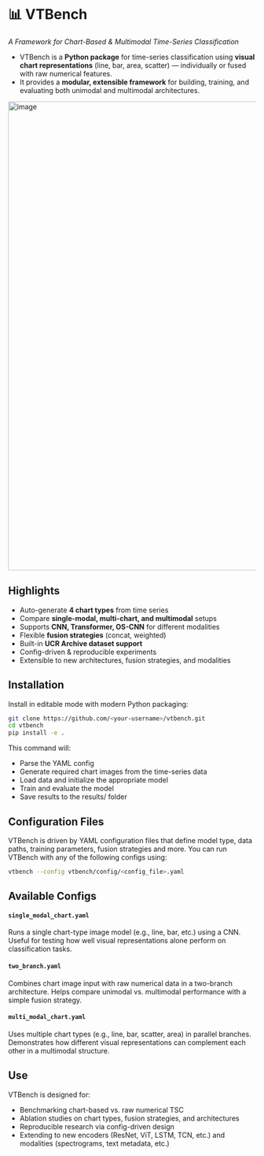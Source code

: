 # 📊 VTBench  
*A Framework for Chart-Based & Multimodal Time-Series Classification*

- VTBench is a **Python package** for time-series classification using **visual chart representations** (line, bar, area, scatter) — individually or fused with raw numerical features.  
- It provides a **modular, extensible framework** for building, training, and evaluating both unimodal and multimodal architectures.

<img width="2318" height="952" alt="image" src="https://github.com/user-attachments/assets/d4bf0cc9-a5fa-40d2-b273-f78c64c79862" />



## Highlights
- Auto-generate **4 chart types** from time series  
- Compare **single-modal, multi-chart, and multimodal** setups  
- Supports **CNN, Transformer, OS-CNN** for different modalities  
- Flexible **fusion strategies** (concat, weighted)  
- Built-in **UCR Archive dataset support**  
- Config-driven & reproducible experiments  
- Extensible to new architectures, fusion strategies, and modalities 


## Installation
Install in editable mode with modern Python packaging:
```bash
git clone https://github.com/<your-username>/vtbench.git
cd vtbench
pip install -e .
```
This command will:

- Parse the YAML config
- Generate required chart images from the time-series data
- Load data and initialize the appropriate model
- Train and evaluate the model
- Save results to the results/ folder

## Configuration Files

VTBench is driven by YAML configuration files that define model type, data paths, training parameters, fusion strategies and more. You can run VTBench with any of the following configs using:

```bash
vtbench --config vtbench/config/<config_file>.yaml
```

## Available Configs

####  `single_modal_chart.yaml`
Runs a single chart-type image model (e.g., line, bar, etc.) using a CNN. Useful for testing how well visual representations alone perform on classification tasks.

#### `two_branch.yaml`
Combines chart image input with raw numerical data in a two-branch architecture. Helps compare unimodal vs. multimodal performance with a simple fusion strategy.

####  `multi_modal_chart.yaml`
Uses multiple chart types (e.g., line, bar, scatter, area) in parallel branches. Demonstrates how different visual representations can complement each other in a multimodal structure.


## Use
VTBench is designed for:
- Benchmarking chart-based vs. raw numerical TSC
- Ablation studies on chart types, fusion strategies, and architectures
- Reproducible research via config-driven design
- Extending to new encoders (ResNet, ViT, LSTM, TCN, etc.) and modalities (spectrograms, text metadata, etc.)
